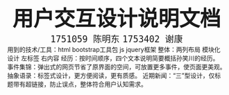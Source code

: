 <center ><strong><font size=10 > 用户交互设计说明文档 </font></strong></center>

<center><font size = 5> <code > 1751059 陈明东</code> <code>1753402 谢康 </code> </font></center>
用到的技术/工具：html   bootstrap工具包   js jquery框架
整体：两列布局 模块化设计 左标签 右内容
经历：按时间顺序，四个文本说明简要概括孙笑川的经历。
事件集锦：弹出式的网页节省了原界面的空间，可放置更多事件，使页面更美观。
抽象语录：标签式设计，更方便阅读，更有质感。
近期新闻：“三”型设计，仅标题带有超链接，防止误点，整体符合用户认知需求。
 
